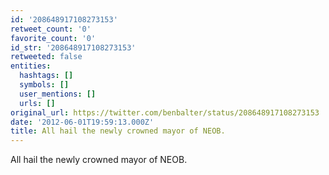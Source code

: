 ```yaml
---
id: '208648917108273153'
retweet_count: '0'
favorite_count: '0'
id_str: '208648917108273153'
retweeted: false
entities:
  hashtags: []
  symbols: []
  user_mentions: []
  urls: []
original_url: https://twitter.com/benbalter/status/208648917108273153
date: '2012-06-01T19:59:13.000Z'
title: All hail the newly crowned mayor of NEOB.
---
```


All hail the newly crowned mayor of NEOB.